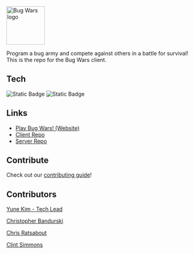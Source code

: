 <img src="https://i.imgur.com/96WiiGk.jpg" alt="Bug Wars logo" style="height: 100px"/>

Program a bug army and compete against others in a battle for survival! This is the repo for the Bug Wars client.

## Tech

![Static Badge](https://img.shields.io/badge/TypeScript-grey?logo=typescript&logoColor=%233178C6) ![Static Badge](https://img.shields.io/badge/Vue.js-grey?logo=vuedotjs&logoColor=%234FC08D)

## Links

- [Play Bug Wars! (Website)](https://yunekim.github.io/bug-wars-client/)
- [Client Repo](https://github.com/yuneKim/bug-wars-client)
- [Server Repo](https://github.com/yuneKim/bug-wars-server)

## Contribute

Check out our [contributing guide](.github/CONTRIBUTING.md)!

## Contributors

[Yune Kim - Tech Lead](https://github.com/yuneKim)

[Christopher Bandurski](https://github.com/Ferrington)

[Chris Ratsabout](https://github.com/chrisratsabout)

[Clint Simmons](https://github.com/simmca)

